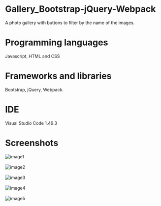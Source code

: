 # Gallery_Bootstrap-jQuery-Webpack
A photo gallery with buttons to filter by the name of the images. 

# Programming languages
Javascript, HTML and CSS

# Frameworks and libraries
Bootstrap, jQuery, Webpack.

# IDE
Visual Studio Code 1.49.3

# Screenshots
![image1](https://user-images.githubusercontent.com/53942734/143708438-5dab86ad-358a-4d1b-8f70-036a68871756.png)<br></br>
![image2](https://user-images.githubusercontent.com/53942734/143708464-c2f79a55-9245-499d-9b78-a7c496749ca4.png)<br></br>
![image3](https://user-images.githubusercontent.com/53942734/143708472-9ece8e54-a6fa-4216-b323-9fe6feb7e6b2.png)<br></br>
![image4](https://user-images.githubusercontent.com/53942734/143708480-e1a39ca3-1912-4f8d-9136-3de651ba7499.png)<br></br>
![image5](https://user-images.githubusercontent.com/53942734/143708489-62d51fd0-36b6-44ea-8a28-e29030af3a49.png)<br></br>
